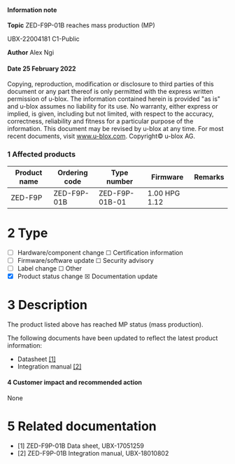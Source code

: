 

#### **Information note**

**Topic** ZED-F9P-01B reaches mass production (MP)

UBX-22004181 C1-Public

**Author** Alex Ngi

#### **Date** 25 February 2022

Copying, reproduction, modification or disclosure to third parties of this document or any part thereof is only permitted with the express written permission of u-blox. The information contained herein is provided "as is" and u-blox assumes no liability for its use. No warranty, either express or implied, is given, including but not limited, with respect to the accuracy, correctness, reliability and fitness for a particular purpose of the information. This document may be revised by u-blox at any time. For most recent documents, visit www.u-blox.com. Copyright© u-blox AG.

### **1 Affected products**

| Product name | Ordering code | Type number    | Firmware      | Remarks |
|--------------|---------------|----------------|---------------|---------|
| ZED-F9P      | ZED-F9P-01B   | ZED-F9P-01B-01 | 1.00 HPG 1.12 |         |

# **2 Type**

- ☐ Hardware/component change ☐ Certification information
- ☐ Firmware/software update ☐ Security advisory
- ☐ Label change ☐ Other
- ☒ Product status change ☒ Documentation update

# **3 Description**

The product listed above has reached MP status (mass production).

The following documents have been updated to reflect the latest product information:

- Datasheet [\[1\]](#page-0-0)
- Integration manual [\[2\]](#page-0-1)

#### **4 Customer impact and recommended action**

None

# **5 Related documentation**

- <span id="page-0-0"></span>[1] ZED-F9P-01B Data sheet, UBX-17051259
- <span id="page-0-1"></span>[2] ZED-F9P-01B Integration manual, UBX-18010802